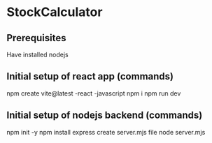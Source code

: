 # StockCalculator

## Prerequisites
Have installed nodejs

## Initial setup of react app (commands)
npm create vite@latest
    -react
    -javascript
npm i
npm run dev

## Initial setup of nodejs backend (commands)
npm init -y
npm install express
    create server.mjs file
node server.mjs
